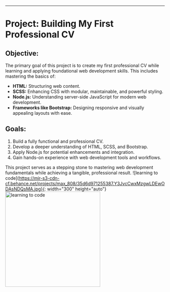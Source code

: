---

# Project: **Building My First Professional CV**

## Objective:
The primary goal of this project is to create my first professional CV while learning and applying foundational web development skills. This includes mastering the basics of:
- **HTML:** Structuring web content.
- **SCSS:** Enhancing CSS with modular, maintainable, and powerful styling.
- **Node.js:** Understanding server-side JavaScript for modern web development.
- **Frameworks like Bootstrap:** Designing responsive and visually appealing layouts with ease.

## Goals:
1. Build a fully functional and professional CV.
2. Develop a deeper understanding of HTML, SCSS, and Bootstrap.
3. Apply Node.js for potential enhancements and integration.
4. Gain hands-on experience with web development tools and workflows.

This project serves as a stepping stone to mastering web development fundamentals while achieving a tangible, professional result.
![learning to code](https://mir-s3-cdn-cf.behance.net/projects/max_808/35d6d971255387.Y3JvcCwxMzgwLDEwODAsNDQsMA.jpg}{: width="300" height="auto"} 
<img src="https://mir-s3-cdn-cf.behance.net/projects/max_808/35d6d971255387.Y3JvcCwxMzgwLDEwODAsNDQsMA.jpg" alt="learning to code" width="300">
